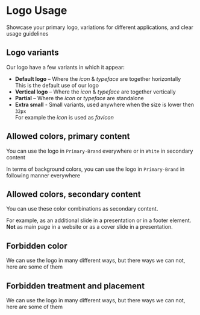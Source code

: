 # Logo Usage  

Showcase your primary logo, variations for different applications, and clear usage guidelines

## Logo variants

Our logo have a few variants in which it appear:

- **Default logo** – Where the *icon* & *typeface* are together horizontally  
    This is the default use of our logo
- **Vertical logo** – Where the *icon* & *typeface* are together vertically
- **Partial** – Where the *icon* or *typeface* are standalone
- **Extra small** - Small variants, used anywhere when the size is lower then `32px`  
    For example the *icon* is used as *favicon*

<FrameByFrame id="logo-variants">
    <PicsFrame 
        title-start="Default logo" 
        title-end="Vertical logo" 
        image-width-end="calc(var(--space-3xl) * 1.8)"
        image-end="/logo/Pepperi-Logo-Vertical.svg"/>
    <PicsFrame 
        title-start="Icon only logo" 
        title-end="Typeface only logo" 
        image-start="/logo/Pepperi-Icon.svg"
        image-end="/logo/Pepperi-Typeface.svg"
        image-width-start="calc(var(--space-2xl) * 1.8)"
        bg-start="var(--color-grey-1-bright)" 
        bg-end="var(--color-grey-0-white)"/>
    <PicsFrame 
        title-start="Extra small logo" 
        title-End="Extra small logo, icon only" 
        image-width-start="calc(var(--space-3xl) * 1.8)"
        image-width-end="calc(var(--space-l) * 0.95)"
        image-start="/logo/Pepperi-Logo-XS.svg"
        image-end="/logo/Pepperi-Icon-XS.svg"/>
</FrameByFrame>

## Allowed colors, primary content

You can use the logo in `Primary-Brand` everywhere or in `White` in secondary content
					
In terms of background colors, you can use the logo in `Primary-Brand` in following manner everywhere

<FrameByFrame id="logo-variants">
    <PicsFrame 
        title-start="Logo used on White" 
        title-end="Logo used on Bright" 
        bg-end="var(--color-grey-1-bright)"/>
    <PicsFrame 
        title-start="Logo used on Lighter" 
        title-end="Logo used on Darkest" 
        bg-start="var(--color-grey-2-lighter)"
        bg-end="var(--color-grey-7-darkest)"
        :is-dark-end="true"/>
</FrameByFrame>

## Allowed colors, secondary content

You can use these color combinations as secondary content. 

For example, as an additional slide in a presentation or in a footer element. **Not** as main page in a website or as a cover slide in a presentation.

<FrameByFrame id="allowed-colors-secondary">
    <PicsFrame 
        title-start="White logo on Darkest" 
        title-end="White logo on Primary-Contrast" 
        image-start="/logo/Pepperi-Logo-Invert.svg"
        image-end="/logo/Pepperi-Logo-Invert.svg"
        bg-start="var(--color-grey-7-darkest)"
        bg-end="var(--color-primary-contrast)"
        :is-dark-start="true"
        :is-dark-end="true"/>
</FrameByFrame>

## Forbidden color

We can use the logo in many different ways, but there ways we can not, here are some of them 

<FrameByFrame id="forbidden-color">
    <PicsFrame 
        title-start="Logo on --color-primary-secondary-brand" 
        title-end="Logo on Tertiary-Brand" 
        bg-start="var(--color-primary-secondary-brand)"
        bg-end="var(--color-primary-tertiary-brand)"
        :is-dark-start="true"
        :good-to-use-start="false"
        :good-to-use-end="false"/>
    <PicsFrame 
        title-end="White logo on --color-primary-secondary-brand" 
        title-start="White logo on Tertiary-Brand" 
        image-end="/logo/Pepperi-Logo-Invert.svg"
        image-start="/logo/Pepperi-Logo-Invert.svg"
        bg-end="var(--color-primary-secondary-brand)"
        bg-start="var(--color-primary-tertiary-brand)"
        :is-dark-end="true"
        :good-to-use-start="false"
        :good-to-use-end="false"/>
    <PicsFrame 
        title-start="Any other color then approved" 
        title-end="Any other color then approved" 
        bg-start="var(--color-link-main)"
        bg-end="var(--color-grey-4-base)"
        :is-dark-start="true"
        :good-to-use-start="false"
        :good-to-use-end="false"/>
</FrameByFrame>

## Forbidden treatment and placement

We can use the logo in many different ways, but there ways we can not, here are some of them 

<FrameByFrame id="forbidden-color">
    <PicsFrame 
        title-start="Don't use any kind of shadow" 
        title-end="Don't use any kind of glow" 
        filter-start="drop-shadow(0.2em 0.2em 0.2em #00000050)"
        filter-end="drop-shadow(0 0 0.5em var(--color-primary-tertiary-brand))"
        :good-to-use-start="false"
        :good-to-use-end="false"/>
    <PicsFrame 
        title-start="Don't place logo over an image" 
        title-end="Don't place logo over a gradient" 
        bg-start="url(/images/Depositphotos_146416039_XL.jpg) center / cover"
        bg-end="linear-gradient(217deg, var(--color-primary-tertiary-brand), rgba(255, 0, 0, 0) 70.71%),
                linear-gradient(127deg, var(--color-primary-secondary-brand), rgba(0, 255, 0, 0) 70.71%),
                linear-gradient(336deg, var(--color-grey-1-bright), rgba(0, 0, 255, 0) 70.71%)"
        :good-to-use-start="false"
        :good-to-use-end="false"/>
</FrameByFrame>